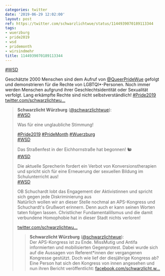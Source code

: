 ```yaml
---
categories: twitter
date: '2019-06-29 12:02:00'
layout: post
ref: https://twitter.com/schwarzlichtwue/status/1144939070189113344
tags:
- wuerzburg
- pride2019
- wsd
- pridemonth
- wirsindmehr
title: 1144939070189113344
---
```

[#WSD](/t/wsd)

Geschätzte 2000 Menschen sind dem Aufruf von [@QueerPrideWue](https://twitter.com/QueerPrideWue) gefolgt und demonstrieren für die Rechte von LGBTQI\*-Personen. Noch immer werden Menschen aufgrund ihrer Geschlechtsidentität oder Sexualität verfolgt. Lang erkämpfte Rechte sind nicht selbstverständlich! [#Pride2019](/t/pride2019) [twitter.com/schwarzlichtwu…](https://twitter.com/schwarzlichtwue/status/1144935802998272000)
> <b>Schwarzlicht Würzburg</b> ([@schwarzlichtwue](https://twitter.com/schwarzlichtwue)):  
>[#WSD](/t/wsd)  
>  
>Was für eine unglaubliche Stimmung!  
>  
>[#Pride2019](/t/pride2019) [#PrideMonth](/t/pridemonth) [#Wuerzburg](/t/wuerzburg)   
>[#WSD](/t/wsd)  
>  
>Das Straßenfest in der Eichhornstraße hat begonnen! 🐿️  
>[#WSD](/t/wsd)  
>  
>Die aktuelle Sprecherin fordert ein Verbot von Konversionstherapien und spricht sich für eine Erneuerung der sexuellen Bildung im Schulunterricht aus!  
>[#WSD](/t/wsd)  
>  
>OB Schuchardt lobt das Engagement der Aktivistinnen und spricht sich gegen jede Diskriminierung aus  
>Natürlich wollen wir an dieser Stelle nochmal an APS-Kongress und Schuchardt's Grußwort erinnern. Denn auch er kann seinen Worten taten folgen lassen. Christlicher Fundamentalillsmus und die damit verbundene Homophobie hat in dieser Stadt nichts verloren!  
>  
>[twitter.com/schwarzlichtwu…](https://twitter.com/schwarzlichtwue/status/1138065416100700160?s=19)  
>> <b>Schwarzlicht Würzburg</b> ([@schwarzlichtwue](https://twitter.com/schwarzlichtwue)):    
>>Der APS-Kongress ist zu Ende. MissMutig und Antifa informierten und mobilisierten Gegenprotest. Dabei wurde sich auf die Aussagen von Referent\*innen der vergangenen Kongresse gestützt. Doch wie lief der diesjährige Kongress ab?     
>>Eine Person hat sich den Kongress von innen angesehen und nun ihren Bericht veröffentlicht:  [facebook.com/schwarzlicht.w…](https://www.facebook.com/schwarzlicht.wue/photos/a.194568367617878/587506158324095/?type=3&theater)    
>  
>  


